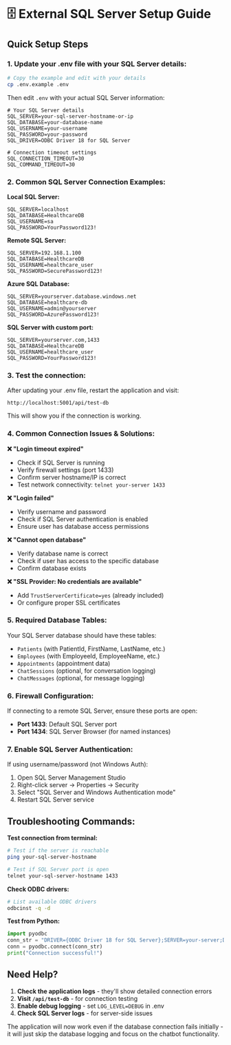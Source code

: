 # 🗄️ External SQL Server Setup Guide

## Quick Setup Steps

### 1. Update your .env file with your SQL Server details:

```bash
# Copy the example and edit with your details
cp .env.example .env
```

Then edit `.env` with your actual SQL Server information:

```properties
# Your SQL Server details
SQL_SERVER=your-sql-server-hostname-or-ip
SQL_DATABASE=your-database-name  
SQL_USERNAME=your-username
SQL_PASSWORD=your-password
SQL_DRIVER=ODBC Driver 18 for SQL Server

# Connection timeout settings
SQL_CONNECTION_TIMEOUT=30
SQL_COMMAND_TIMEOUT=30
```

### 2. Common SQL Server Connection Examples:

**Local SQL Server:**
```properties
SQL_SERVER=localhost
SQL_DATABASE=HealthcareDB
SQL_USERNAME=sa
SQL_PASSWORD=YourPassword123!
```

**Remote SQL Server:**
```properties
SQL_SERVER=192.168.1.100
SQL_DATABASE=HealthcareDB
SQL_USERNAME=healthcare_user
SQL_PASSWORD=SecurePassword123!
```

**Azure SQL Database:**
```properties
SQL_SERVER=yourserver.database.windows.net
SQL_DATABASE=healthcare-db
SQL_USERNAME=admin@yourserver
SQL_PASSWORD=AzurePassword123!
```

**SQL Server with custom port:**
```properties
SQL_SERVER=yourserver.com,1433
SQL_DATABASE=HealthcareDB
SQL_USERNAME=healthcare_user
SQL_PASSWORD=YourPassword123!
```

### 3. Test the connection:

After updating your .env file, restart the application and visit:
```
http://localhost:5001/api/test-db
```

This will show you if the connection is working.

### 4. Common Connection Issues & Solutions:

**❌ "Login timeout expired"**
- Check if SQL Server is running
- Verify firewall settings (port 1433)
- Confirm server hostname/IP is correct
- Test network connectivity: `telnet your-server 1433`

**❌ "Login failed"**
- Verify username and password
- Check if SQL Server authentication is enabled
- Ensure user has database access permissions

**❌ "Cannot open database"**
- Verify database name is correct
- Check if user has access to the specific database
- Confirm database exists

**❌ "SSL Provider: No credentials are available"**
- Add `TrustServerCertificate=yes` (already included)
- Or configure proper SSL certificates

### 5. Required Database Tables:

Your SQL Server database should have these tables:
- `Patients` (with PatientId, FirstName, LastName, etc.)
- `Employees` (with EmployeeId, EmployeeName, etc.)
- `Appointments` (appointment data)
- `ChatSessions` (optional, for conversation logging)
- `ChatMessages` (optional, for message logging)

### 6. Firewall Configuration:

If connecting to a remote SQL Server, ensure these ports are open:
- **Port 1433**: Default SQL Server port
- **Port 1434**: SQL Server Browser (for named instances)

### 7. Enable SQL Server Authentication:

If using username/password (not Windows Auth):
1. Open SQL Server Management Studio
2. Right-click server → Properties → Security
3. Select "SQL Server and Windows Authentication mode"
4. Restart SQL Server service

## Troubleshooting Commands:

**Test connection from terminal:**
```bash
# Test if the server is reachable
ping your-sql-server-hostname

# Test if SQL Server port is open
telnet your-sql-server-hostname 1433
```

**Check ODBC drivers:**
```bash
# List available ODBC drivers
odbcinst -q -d
```

**Test from Python:**
```python
import pyodbc
conn_str = "DRIVER={ODBC Driver 18 for SQL Server};SERVER=your-server;DATABASE=your-db;UID=user;PWD=pass;TrustServerCertificate=yes;"
conn = pyodbc.connect(conn_str)
print("Connection successful!")
```

## Need Help?

1. **Check the application logs** - they'll show detailed connection errors
2. **Visit `/api/test-db`** - for connection testing
3. **Enable debug logging** - set `LOG_LEVEL=DEBUG` in .env
4. **Check SQL Server logs** - for server-side issues

The application will now work even if the database connection fails initially - it will just skip the database logging and focus on the chatbot functionality.
